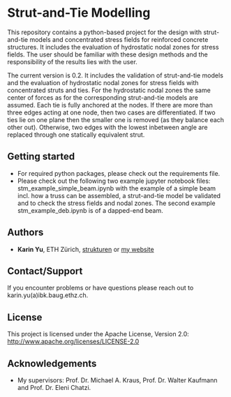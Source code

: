 # Strut-and-Tie Modelling
This repository contains a python-based project for the design with strut-and-tie models and concentrated stress fields for reinforced concrete structures. It includes the evaluation of hydrostatic nodal zones for stress fields. The user should be familiar with these design methods and the responsibility of the results lies with the user.

The current version is 0.2. It includes the validation of strut-and-tie models and the evaluation of hydrostatic nodal zones for stress fields with concentrated struts and ties. For the hydrostatic nodal zones the same center of forces as for the corresponding strut-and-tie models are assumed. Each tie is fully anchored at the nodes. If there are more than three edges acting at one node, then two cases are differentiated. If two ties lie on one plane then the smaller one is removed (as they balance each other out). Otherwise, two edges with the lowest inbetween angle are replaced through one statically equivalent strut.

## Getting started
* For required python packages, please check out the requirements file.
* Please check out the following two example jupyter notebook files: stm_example_simple_beam.ipynb with the example of a simple beam incl. how a truss can be assembled, a strut-and-tie model be validated and to check the stress fields and nodal zones. The second example stm_example_deb.ipynb is of a dapped-end beam.

## Authors
* **Karin Yu**, ETH Zürich, [strukturen](https://github.com/strukturen) or [my website](https://www.karinyu.com)

## Contact/Support
If you encounter problems or have questions please reach out to karin.yu(a)ibk.baug.ethz.ch.

## License
This project is licensed under the Apache License, Version 2.0: http://www.apache.org/licenses/LICENSE-2.0

## Acknowledgements
* My supervisors: Prof. Dr. Michael A. Kraus, Prof. Dr. Walter Kaufmann and Prof. Dr. Eleni Chatzi.